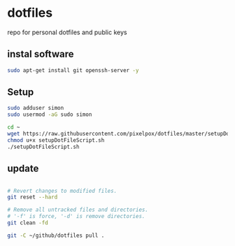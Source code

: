 # dotfiles

repo for personal dotfiles and public keys

## instal software

```bash
sudo apt-get install git openssh-server -y
```

## Setup

```bash
sudo adduser simon
sudo usermod -aG sudo simon
```

```bash
cd ~
wget https://raw.githubusercontent.com/pixelpox/dotfiles/master/setupDotFileScript.sh
chmod u+x setupDotFileScript.sh
./setupDotFileScript.sh
```

## update

```bash

# Revert changes to modified files.
git reset --hard

# Remove all untracked files and directories.
# '-f' is force, '-d' is remove directories.
git clean -fd

git -C ~/github/dotfiles pull .
```
